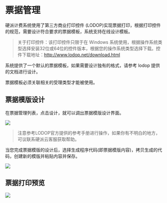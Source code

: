 # 票据管理

硬派计费系统使用了第三方商业打印控件 (LODOP)实现票据打印，根据打印控件的规范，需要设计符合要求的票据模板，系统支持在线设计模板。

> 关于打印控件：该打印控件只限于在 Windows 系统使用，根据操作系统类型选择安装32位或64位的控件版本，根据您的操作系统类型选择下载。控件下载地址：http://www.lodop.net/download.html

系统提供了一个默认的票据模板，如果需要设计独有的格式，请参考 lodop 提供的文档进行设计。

票据模板必须关联相关的受理类型才能被使用。

## 票据模版设计

在票据管理列表，点击设计，就可以调出票据模版设计界面。

![](http://qnstatic.toughcloud.net/FtfNYs-rtFs7qN4FIqMpnlQhPEQC)

> 注意参考LODOP官方提供的参考手册进行操作，如果你有不明白的地方，可议联系硬派云客服获取帮助。

当您完成票据模版的设计后，选择生成程序代码(即票据模版内容)，拷贝生成的代码，创建新的模版并粘贴内容并保存。

![](http://qnstatic.toughcloud.net/FgvfqhgwHJZ2PqUOIKFtcOLZRj-V)

## 票据打印预览

![](http://qnstatic.toughcloud.net/Fvkey0PyeWwcbyg2jAOKxpDv8pfk)